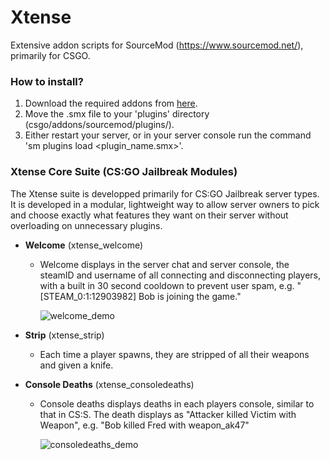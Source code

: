 # Xtense

Extensive addon scripts for SourceMod (https://www.sourcemod.net/), primarily for CSGO.

### How to install?
1. Download the required addons from [here](https://github.com/dnhen/sm_scripts/tree/main/compiled).
2. Move the .smx file to your 'plugins' directory (csgo/addons/sourcemod/plugins/).
3. Either restart your server, or in your server console run the command 'sm plugins load <plugin_name.smx>'.

### Xtense Core Suite (CS:GO Jailbreak Modules)
The Xtense suite is developped primarily for CS:GO Jailbreak server types. It is developed in a modular, lightweight way to allow server owners to pick and choose exactly what features they want on their server without overloading on unnecessary plugins.

- **Welcome** (xtense_welcome)
  - Welcome displays in the server chat and server console, the steamID and username of all connecting and disconnecting players, with a built in 30 second cooldown to prevent user spam, e.g. "\[STEAM_0:1:12903982\] Bob is joining the game."

    ![welcome_demo](https://user-images.githubusercontent.com/69449713/129579874-72f35953-9d70-469b-9066-d94ab8f7607c.PNG)

- **Strip** (xtense_strip)
  - Each time a player spawns, they are stripped of all their weapons and given a knife.

- **Console Deaths** (xtense_consoledeaths)
  - Console deaths displays deaths in each players console, similar to that in CS:S. The death displays as "Attacker killed Victim with Weapon", e.g. "Bob killed Fred with weapon_ak47"

    ![consoledeaths_demo](https://user-images.githubusercontent.com/69449713/129579510-a4613e23-ed92-4181-9c69-81b79c6e7bbe.PNG)

